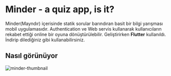 # Minder - a quiz app, is it?

Minder(Mayndır) içerisinde statik sorular barındıran basit bir bilgi yarışması mobil uygulamasıdır.
Authentication ve Web servis kullanarak kullanıcıların rekabet ettiği online bir oyuna dönüştürülebilir.
Geliştirirken **Flutter** kullanıldı.
İndirip dilediğiniz gibi kullanabilirsiniz.

## Nasıl görünüyor

![minder-thumbnail](https://im6.ezgif.com/tmp/ezgif-6-c3f035aff5a6.gif)
